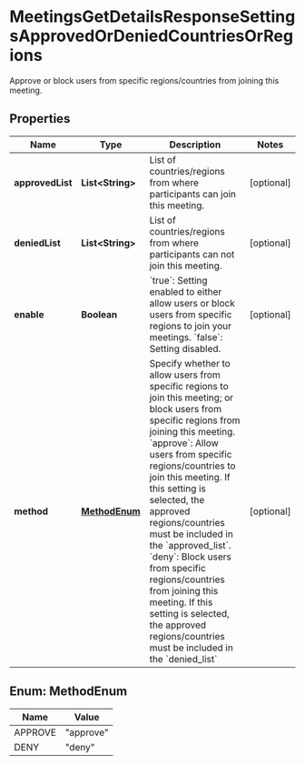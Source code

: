 

# MeetingsGetDetailsResponseSettingsApprovedOrDeniedCountriesOrRegions

Approve or block users from specific regions/countries from joining this meeting.  

## Properties

| Name | Type | Description | Notes |
|------------ | ------------- | ------------- | -------------|
|**approvedList** | **List&lt;String&gt;** | List of countries/regions from where participants can join this meeting.  |  [optional] |
|**deniedList** | **List&lt;String&gt;** | List of countries/regions from where participants can not join this meeting.  |  [optional] |
|**enable** | **Boolean** | &#x60;true&#x60;: Setting enabled to either allow users or block users from specific regions to join your meetings.       &#x60;false&#x60;: Setting disabled. |  [optional] |
|**method** | [**MethodEnum**](#MethodEnum) | Specify whether to allow users from specific regions to join this meeting; or block users from specific regions from joining this meeting.           &#x60;approve&#x60;: Allow users from specific regions/countries to join this meeting. If this setting is selected, the approved regions/countries must be included in the &#x60;approved_list&#x60;.          &#x60;deny&#x60;: Block users from specific regions/countries from joining this meeting. If this setting is selected, the approved regions/countries must be included in the &#x60;denied_list&#x60; |  [optional] |



## Enum: MethodEnum

| Name | Value |
|---- | -----|
| APPROVE | &quot;approve&quot; |
| DENY | &quot;deny&quot; |



